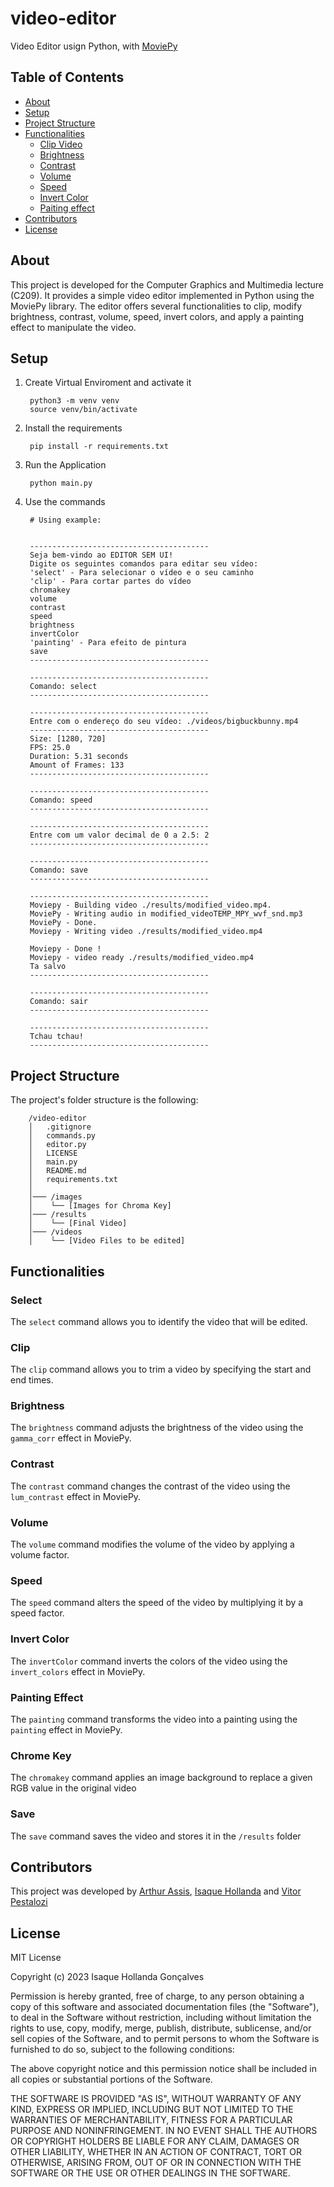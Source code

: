 # video-editor
Video Editor usign Python, with [MoviePy](https://zulko.github.io/moviepy/index.html)

## Table of Contents
- [About](#about)
- [Setup](#setup)
- [Project Structure](#project-structure)
- [Functionalities](#functionalities)
  - [Clip Video](#clip-video)
  - [Brightness](#brightness)
  - [Contrast](#contrast)
  - [Volume](#volume)
  - [Speed](#speed)
  - [Invert Color](#invert-color)
  - [Paiting effect](#paiting-effect)
- [Contributors](#contributors)
- [License](#license)

## About
This project is developed for the Computer Graphics and Multimedia lecture (C209). It provides a simple video editor implemented in Python using the MoviePy library. The editor offers several functionalities to clip, modify brightness, contrast, volume, speed, invert colors, and apply a painting effect to manipulate the video.


## Setup
1. Create Virtual Enviroment and activate it

        python3 -m venv venv
        source venv/bin/activate

2. Install the requirements

        pip install -r requirements.txt

3. Run the Application

        python main.py

4. Use the commands

        # Using example:

        
        ----------------------------------------
        Seja bem-vindo ao EDITOR SEM UI!
        Digite os seguintes comandos para editar seu vídeo:
        'select' - Para selecionar o vídeo e o seu caminho 
        'clip' - Para cortar partes do vídeo
        chromakey
        volume
        contrast
        speed
        brightness
        invertColor
        'painting' - Para efeito de pintura
        save
        ----------------------------------------

        ----------------------------------------
        Comando: select
        ----------------------------------------

        ----------------------------------------
        Entre com o endereço do seu vídeo: ./videos/bigbuckbunny.mp4
        ----------------------------------------
        Size: [1280, 720]
        FPS: 25.0
        Duration: 5.31 seconds
        Amount of Frames: 133
        ----------------------------------------

        ----------------------------------------
        Comando: speed
        ----------------------------------------

        ----------------------------------------
        Entre com um valor decimal de 0 a 2.5: 2
        ----------------------------------------

        ----------------------------------------
        Comando: save
        ----------------------------------------

        ----------------------------------------
        Moviepy - Building video ./results/modified_video.mp4.
        MoviePy - Writing audio in modified_videoTEMP_MPY_wvf_snd.mp3
        MoviePy - Done.
        Moviepy - Writing video ./results/modified_video.mp4

        Moviepy - Done !
        Moviepy - video ready ./results/modified_video.mp4
        Ta salvo
        ----------------------------------------

        ----------------------------------------
        Comando: sair
        ----------------------------------------

        ----------------------------------------
        Tchau tchau!
        ----------------------------------------


## Project Structure
The project's folder structure is the following:

        /video-editor
        │   .gitignore
        │   commands.py
        │   editor.py
        │   LICENSE
        │   main.py
        │   README.md
        │   requirements.txt
        │
        │─── /images
        │    └── [Images for Chroma Key]
        │─── /results
        │    └── [Final Video]
        │─── /videos
        │    └── [Video Files to be edited]


## Functionalities

### Select
The `select` command allows you to identify the video that will be edited.

### Clip
The `clip` command allows you to trim a video by specifying the start and end times.

### Brightness
The `brightness` command adjusts the brightness of the video using the `gamma_corr` effect in MoviePy.

### Contrast
The `contrast` command changes the contrast of the video using the `lum_contrast` effect in MoviePy.

### Volume
The `volume` command modifies the volume of the video by applying a volume factor.

### Speed
The `speed` command alters the speed of the video by multiplying it by a speed factor.

### Invert Color
The `invertColor` command inverts the colors of the video using the `invert_colors` effect in MoviePy.

### Painting Effect
The `painting` command transforms the video into a painting using the `painting` effect in MoviePy.

### Chrome Key
The `chromakey` command applies an image background to replace a given RGB value in the original video

### Save
The `save` command saves the video and stores it in the `/results` folder

## Contributors
This project was developed by [Arthur Assis](https://github.com/Arthur521), [Isaque Hollanda](https://github.com/Isaquehg) and [Vitor Pestalozi]()

## License
MIT License

Copyright (c) 2023 Isaque Hollanda Gonçalves

Permission is hereby granted, free of charge, to any person obtaining a copy
of this software and associated documentation files (the "Software"), to deal
in the Software without restriction, including without limitation the rights
to use, copy, modify, merge, publish, distribute, sublicense, and/or sell
copies of the Software, and to permit persons to whom the Software is
furnished to do so, subject to the following conditions:

The above copyright notice and this permission notice shall be included in all
copies or substantial portions of the Software.

THE SOFTWARE IS PROVIDED "AS IS", WITHOUT WARRANTY OF ANY KIND, EXPRESS OR
IMPLIED, INCLUDING BUT NOT LIMITED TO THE WARRANTIES OF MERCHANTABILITY,
FITNESS FOR A PARTICULAR PURPOSE AND NONINFRINGEMENT. IN NO EVENT SHALL THE
AUTHORS OR COPYRIGHT HOLDERS BE LIABLE FOR ANY CLAIM, DAMAGES OR OTHER
LIABILITY, WHETHER IN AN ACTION OF CONTRACT, TORT OR OTHERWISE, ARISING FROM,
OUT OF OR IN CONNECTION WITH THE SOFTWARE OR THE USE OR OTHER DEALINGS IN THE
SOFTWARE.
